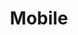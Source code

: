 ---
title: Mobile
description: Mobile-friendly aspect ratio images.
menus: "main"
resources:
  - src: mb-010.jpg
    params:
      cover: true
---
